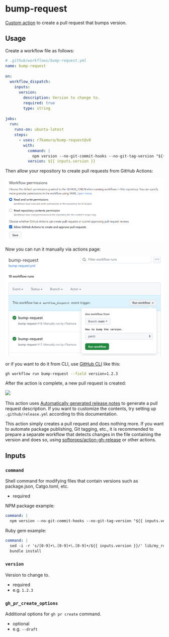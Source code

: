 # bump-request

[Custom action](https://docs.github.com/en//actions/creating-actions/about-custom-actions) to create a pull request that bumps version.

## Usage

Create a workflow file as follows:

```yaml
# .github/workflows/bump-request.yml
name: bump-request

on:
  workflow_dispatch:
    inputs:
      version:
        description: Version to change to.
        required: true
        type: string

jobs:
  run:
    runs-on: ubuntu-latest
    steps:
      - uses: r7kamura/bump-request@v0
        with:
          command: |
            npm version --no-git-commit-hooks --no-git-tag-version "${{ inputs.version }}"
          version: ${{ inputs.version }}
```

Then allow your repository to create pull requests from GitHub Actions:

![](images/workflow-permissions.png)

Now you can run it manually via actions page:

![](images/workflow.png)

or if you want to do it from CLI, use [GitHub CLI](https://cli.github.com/) like this:

```bash
gh workflow run bump-request --field version=1.2.3
```

After the action is complete, a new pull request is created:

![](images/pull-request.png)

This action uses [Automatically generated release notes](https://docs.github.com/en//repositories/releasing-projects-on-github/automatically-generated-release-notes) to generate a pull request description.
If you want to customize the contents, try setting up `.github/release.yml` according to this documentation.

This action simply creates a pull request and does nothing more. If you want to automate package publishing, Git tagging, etc., it is recommended to prepare a separate workflow that detects changes in the file containing the version and does so, using [softprops/action-gh-release](https://github.com/softprops/action-gh-release) or other actions.

## Inputs

### `command`

Shell command for modifying files that contain versions such as package.json, Catgo.toml, etc.

- required

NPM package example:

```yaml
command: |
  npm version --no-git-commit-hooks --no-git-tag-version "${{ inputs.version }}"
```

Ruby gem example:

```yaml
command: |
  sed -i -r 's/[0-9]+\.[0-9]+\.[0-9]+/${{ inputs.version }}/' lib/my_ruby_gem/version.rb
  bundle install
```

### `version`

Version to change to.

- required
- e.g. `1.2.3`

### `gh_pr_create_options`

Additional options for `gh pr create` command.

- optional
- e.g. `--draft`
